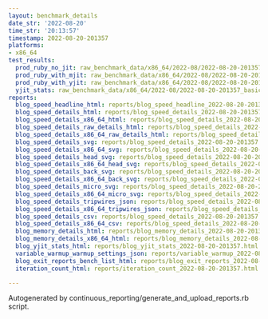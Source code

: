 ```yaml
---
layout: benchmark_details
date_str: '2022-08-20'
time_str: '20:13:57'
timestamp: 2022-08-20-201357
platforms:
- x86_64
test_results:
  prod_ruby_no_jit: raw_benchmark_data/x86_64/2022-08/2022-08-20-201357_basic_benchmark_prod_ruby_no_jit.json
  prod_ruby_with_mjit: raw_benchmark_data/x86_64/2022-08/2022-08-20-201357_basic_benchmark_prod_ruby_with_mjit.json
  prod_ruby_with_yjit: raw_benchmark_data/x86_64/2022-08/2022-08-20-201357_basic_benchmark_prod_ruby_with_yjit.json
  yjit_stats: raw_benchmark_data/x86_64/2022-08/2022-08-20-201357_basic_benchmark_yjit_stats.json
reports:
  blog_speed_headline_html: reports/blog_speed_headline_2022-08-20-201357.html
  blog_speed_details_html: reports/blog_speed_details_2022-08-20-201357.html
  blog_speed_details_x86_64_html: reports/blog_speed_details_2022-08-20-201357.x86_64.html
  blog_speed_details_raw_details_html: reports/blog_speed_details_2022-08-20-201357.raw_details.html
  blog_speed_details_x86_64_raw_details_html: reports/blog_speed_details_2022-08-20-201357.x86_64.raw_details.html
  blog_speed_details_svg: reports/blog_speed_details_2022-08-20-201357.svg
  blog_speed_details_x86_64_svg: reports/blog_speed_details_2022-08-20-201357.x86_64.svg
  blog_speed_details_head_svg: reports/blog_speed_details_2022-08-20-201357.head.svg
  blog_speed_details_x86_64_head_svg: reports/blog_speed_details_2022-08-20-201357.x86_64.head.svg
  blog_speed_details_back_svg: reports/blog_speed_details_2022-08-20-201357.back.svg
  blog_speed_details_x86_64_back_svg: reports/blog_speed_details_2022-08-20-201357.x86_64.back.svg
  blog_speed_details_micro_svg: reports/blog_speed_details_2022-08-20-201357.micro.svg
  blog_speed_details_x86_64_micro_svg: reports/blog_speed_details_2022-08-20-201357.x86_64.micro.svg
  blog_speed_details_tripwires_json: reports/blog_speed_details_2022-08-20-201357.tripwires.json
  blog_speed_details_x86_64_tripwires_json: reports/blog_speed_details_2022-08-20-201357.x86_64.tripwires.json
  blog_speed_details_csv: reports/blog_speed_details_2022-08-20-201357.csv
  blog_speed_details_x86_64_csv: reports/blog_speed_details_2022-08-20-201357.x86_64.csv
  blog_memory_details_html: reports/blog_memory_details_2022-08-20-201357.html
  blog_memory_details_x86_64_html: reports/blog_memory_details_2022-08-20-201357.x86_64.html
  blog_yjit_stats_html: reports/blog_yjit_stats_2022-08-20-201357.html
  variable_warmup_warmup_settings_json: reports/variable_warmup_2022-08-20-201357.warmup_settings.json
  blog_exit_reports_bench_list_html: reports/blog_exit_reports_2022-08-20-201357.bench_list.html
  iteration_count_html: reports/iteration_count_2022-08-20-201357.html

---
```

Autogenerated by continuous_reporting/generate_and_upload_reports.rb script.
